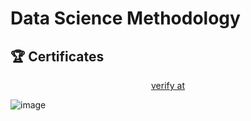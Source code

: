 # Data Science Methodology


## 🏆 Certificates 

<p align="middle">
  <a href="https://www.coursera.org/account/accomplishments/verify/JOMAK065HK2A" target="_blank">
    verify at
  </a>

![image](https://github.com/user-attachments/assets/5a2d9610-4b39-43b9-aaab-303c1e6020b0)


</p>
